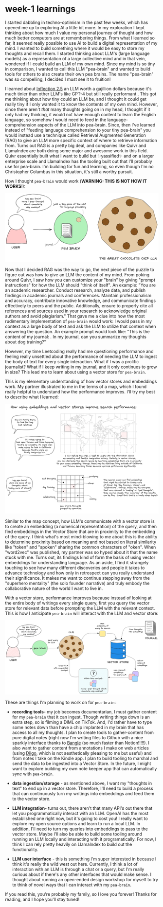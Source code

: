 # week-1 learnings

I started dabbling in techno-optimism in the past few weeks, which has opened me up to exploring AI a little bit more. In my exploration I kept thinking about how much I value my personal journey of thought and how much better computers are at remembering things. From what I learned so far, it seemed really possible to use AI to build a digital representation of my mind. I wanted to build something where it would be easy to store my thoughts and recall them. I started thinking about LLM's (large language models) as a representation of a large collective mind and in that vein,  wondered if I could build an LLM of my own mind. Since my mind is so tiny in comparison, I wanted to call this LLM "pea-brain" and wanted to build tools for others to also create their own pea brains. The name "pea-brain" was so compelling, I decided I must see it to fruition!

I learned about [Inflection 2.5](https://inflection.ai/inflection-2-5) an LLM worth a gajillion dollars because it's much tinier than other LLM's like GPT-4 but still really performant . This got me thinking about how tiny could an LLM be, and I thought it could get really tiny if I only wanted it to know the contents of my own mind. However, since there aren't _that_ many thoughts going on in my head, I thought if it only had my thinking, it would not have enough content to learn the English language, so somehow I would need to feed in the language-comprehension aspects of the LLM into pea-brain. Since, then I've learned instead of "feeding language comprehension to your tiny pea-brain" you would instead use a technique called Retrieval Augmented Generation (RAG) to give an LLM more specific context of where to retrieve information from. Turns out RAG is a pretty big deal, and companies like Quivr and LlamaIndex are both doing some major and awesome work in this field. Quivr essentially built what I want to build but ✨yassified✨ and on a larger enterprise scale and LlamaIndex has the tooling built out that I'll probably use for pea-brain. I'm building for fun and learning, so even though I'm no Christopher Columbus in this situation, it's still a worthy pursuit.

How I thought `pea-brain` would work (**WARNING: THIS IS NOT HOW IT WORKS**!):

![](/assets/images/proto-pea-brain-2-20240405112843470-4025x1812.png)

Now that I decided RAG was the way to go, the next piece of the puzzle to figure out was how to give an LLM the content of my mind. From poking around Quivr, I saw how you can customize your "brain" by giving "prompt instructions" for how the LLM should "think of itself". An example: "You are an academic researcher. Conduct research, analyze data, and publish findings in academic journals and conferences. Maintain professionalism and accuracy, contribute innovative knowledge, and communicate findings effectively to peers and the public. Additionally, ensure to properly cite all references and sources used in your research to acknowledge original authors and avoid plagiarism." That gave me a clue into how the most rudimentary implementation of `pea-brain` would work: I would pass in my context as a large body of text and ask the LLM to utilize that context when answering the question. An example prompt would look like: "This is the content of my journal: <REALLY LARGE BODY OF TEXT>. In my journal, can you summarize my thoughts about dog training?"

However, my time Leetcoding really had me questioning performance and feeling really unsettled about the performance of needing the LLM  to ingest the body of text for every single interaction. What if I was a prolific journalist? What if I keep writing in my journal, and it only continues to grow in size? This lead me to learn about using a vector store for `pea-brain`.

This is my elementary understanding of how vector stores and embeddings work. My partner illustrated to me in the terms of a map, which I found really helpful to understand how the performance improves. I'll try my best to describe what I learned:

![](/assets/images/embedding-performance-example-20240406124804084-4438x3180.png)

Similar to the map concept, how LLM's communicate with a vector store is to create an embedding (a numerical representation) of the query, and then find embeddings in the Vector Store that are in proximity to the embedding of the query. I think what's most mind-blowing to me about this is the ability to determine proximity based on meaning and not based on literal similarity like "token" and "spoken" sharing the common characters of "oken". When "word2vec" was published, my partner was so hyped about it that the name stuck with me. Turns out, its findings kind of form the basis of using vector embeddings for understanding language. As an aside, I find it strangely touching to see how many different discoveries and people it takes to advance technology and how only in retrospect can you really understand their significance. It makes me want to continue stepping away from the "superhero mentality" (the solo founder narrative) and truly embody the collaborative nature of the world I want to live in.

With a vector store, performance improves because instead of looking at the entire body of writings every single query, first you query the vector store for relevant data before prompting the LLM with the relevant context. This is how I anticipate `pea-brain` will interact with the LLM and vector store:

![](/assets/images/pea-brain-arch-20240405135939733-4843x2359.png)

These are things I'm planning to work on for `pea-brain`:

- **recording tools**\- my job becomes documentarian, I must gather content for my `pea-brain` that it can ingest. Though writing things down is an extra step, so is filming a DIML on TikTok. And, I'd rather have to type some notes down than have a chip implanted in my brain that has access to all my thoughts. I plan to create tools to gather-content from pure digital notes (right now I'm writing files to Github with a nice sparkly interface thanks to [Bangle](https://bangle.io/) (so much faster than Notion!!!!!). I also want to gather content from annotations I make on web articles (using [Diigo](https://www.diigo.com/index), which is not aesthetically pleasing to me but useful) and from notes I take on the Kindle app. I plan to build tooling to marshal and send the data to be ingested into a Vector Store. In the future, I might want to explore building my own note keeper app that can automatically sync with `pea-brain`.

- **data ingestion/storage** - as mentioned above, I want my "thoughts in text" to end up in a vector store. Therefore, I'll need to build a process that can continuously turn my writings into embeddings and feed them to the vector store.

- **LLM integration**\- turns out, there aren't that many API's out there that let you programmatically interact with an LLM. OpenAI has the most established one right now, but it's going to cost you! I really want to explore my open source options and learn to run a local LLM. In addition, I'll need to turn my queries into embeddings to pass to the vector store. Maybe I'll also be able to build some tooling around running an LLM locally and interacting with it programatically. For now, I think I can rely pretty heavily on LlamaIndex to build out the functionality.

- **LLM user interface** - this is something I'm super interested in because I think it's really the wild west out here. Currently, I think a lot of interaction with an LLM is through a chat or a query, but I'm really curious about if there's any other interfaces that would make sense. I thought about running an open-ended design workshop for myself to try to think of novel ways that I can interact with my `pea-brain`.

If you read this, you're probably my family, so I love you forever! Thanks for reading, and I hope you'll stay tuned!